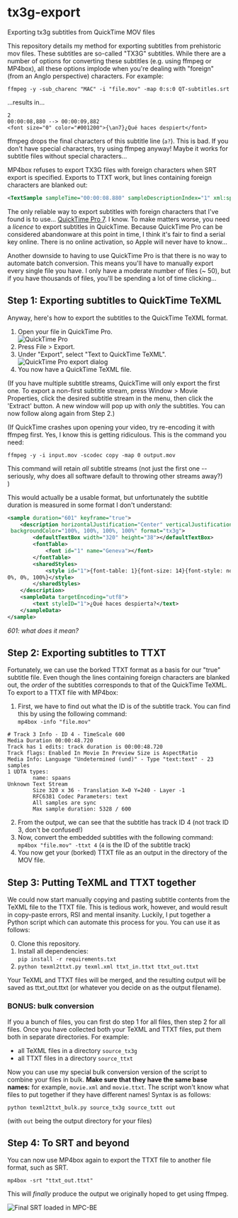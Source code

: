 # tx3g-export
Exporting tx3g subtitles from QuickTime MOV files

This repository details my method for exporting subtitles from prehistoric mov files. These subtitles are so-called "TX3G" subtitles. While there are a number of options for converting these subtitles (e.g. using ffmpeg or MP4box), all these options implode when you're dealing with "foreign" (from an Anglo perspective) characters. For example:

```
ffmpeg -y -sub_charenc "MAC" -i "file.mov" -map 0:s:0 QT-subtitles.srt
```

...results in...

```srt
2
00:00:08,880 --> 00:00:09,882
<font size="0" color="#001200">{\an7}¿Qué haces despiert</font>
```

ffmpeg drops the final characters of this subtitle line (`a?`). This is bad. If you don't have special characters, try using ffmpeg anyway! Maybe it works for subtitle files without special characters...

MP4box refuses to export TX3G files with foreign characters when SRT export is specified. Exports to TTXT work, but lines containing foreign characters are blanked out:

```xml
<TextSample sampleTime="00:00:08.880" sampleDescriptionIndex="1" xml:space="preserve"></TextSample>
```

The only reliable way to export subtitles with foreign characters that I've found is to use... [QuickTime Pro 7](https://www.videohelp.com/software/Quicktime-Pro). I know. To make matters worse, you need a *licence* to export subtitles in QuickTime. Because QuickTime Pro can be considered abandonware at this point in time, I think it's fair to find a serial key online. There is no online activation, so Apple will never have to know...

Another downside to having to use QuickTime Pro is that there is no way to automate batch conversion. This means you'll have to manually export every single file you have. I only have a moderate number of files (~ 50), but if you have thousands of files, you'll be spending a lot of time clicking...

## Step 1: Exporting subtitles to QuickTime TeXML

Anyway, here's how to export the subtitles to the QuickTime TeXML format. 

1. Open your file in QuickTime Pro.  
	![QuickTime Pro](https://user-images.githubusercontent.com/84721952/186732162-bc169895-2faa-426f-8825-a4f81892bcbf.png)
2. Press File > Export.
3. Under "Export", select "Text to QuickTime TeXML".  
	![QuickTime Pro export dialog](https://user-images.githubusercontent.com/84721952/186732200-b95e3981-3973-4b7c-b0a7-916f88e831b3.png)
4. You now have a QuickTime TeXML file.

(If you have multiple subtitle streams, QuickTime will only export the first one. To export a non-first subtitle stream, press Window > Movie Properties, click the desired subtitle stream in the menu, then click the 'Extract' button. A new window will pop up with *only* the subtitles. You can now follow along again from Step 2.)

(If QuickTime crashes upon opening your video, try re-encoding it with ffmpeg first. Yes, I know this is getting ridiculous. This is the command you need:

```
ffmpeg -y -i input.mov -scodec copy -map 0 output.mov
```

This command will retain *all* subtitle streams (not just the first one -- seriously, why does all software default to throwing other streams away?)  
)

This would actually be a usable format, but unfortunately the subtitle duration is measured in some format I don't understand:
```xml
<sample duration="601" keyframe="true">
	<description horizontalJustification="Center" verticalJustification="Top"
 backgroundColor="100%, 100%, 100%, 100%" format="tx3g">
		<defaultTextBox width="320" height="38"></defaultTextBox>
		<fontTable>
			<font id="1" name="Geneva"></font>
		</fontTable>
		<sharedStyles>
			<style id="1">{font-table: 1}{font-size: 14}{font-style: normal}{font-weight: normal}{text-decoration: normal}{color: 0%, 
0%, 0%, 100%}</style>
		</sharedStyles>
	</description>
	<sampleData targetEncoding="utf8">
		<text styleID="1">¿Qué haces despierta?</text>
	</sampleData>
</sample>
```
*601: what does it mean?*

## Step 2: Exporting subtitles to TTXT

Fortunately, we can use the borked TTXT format as a basis for our "true" subtitle file. Even though the lines containing foreign characters are blanked out, the *order* of the subtitles corresponds to that of the QuickTime TeXML. To export to a TTXT file with MP4box:

1. First, we have to find out what the ID is of the subtitle track. You can find this by using the following command:  
	`mp4box -info "file.mov"`

```
# Track 3 Info - ID 4 - TimeScale 600
Media Duration 00:00:48.720
Track has 1 edits: track duration is 00:00:48.720
Track flags: Enabled In Movie In Preview Size is AspectRatio
Media Info: Language "Undetermined (und)" - Type "text:text" - 23 samples
1 UDTA types:
        name: spaans
Unknown Text Stream
        Size 320 x 36 - Translation X=0 Y=240 - Layer -1
        RFC6381 Codec Parameters: text
        All samples are sync
        Max sample duration: 5328 / 600
```
2. From the output, we can see that the subtitle has track ID 4 (not track ID 3, don't be confused!)
2. Now, convert the embedded subtitles with the following command:  
	`mp4box "file.mov" -ttxt 4` (`4` is the ID of the subtitle track)
3. You now get your (borked) TTXT file as an output in the directory of the MOV file.

## Step 3: Putting TeXML and TTXT together

We could now start manually copying and pasting subtitle contents from the TeXML file to the TTXT file. This is tedious work, however, and would result in copy-paste errors, RSI and mental insanity. Luckily, I put together a Python script which can automate this process for you. You can use it as follows:

0. Clone this repository.
1. Install all dependencies:  
	`pip install -r requirements.txt`
1. `python texml2ttxt.py texml.xml ttxt_in.ttxt ttxt_out.ttxt`

Your TeXML and TTXT files will be merged, and the resulting output will be saved as ttxt_out.ttxt (or whatever you decide on as the output filename).

### BONUS: bulk conversion

If you a bunch of files, you can first do step 1 for all files, then step 2 for all files. Once you have collected both your TeXML and TTXT files, put them both in separate directories. For example:
- all TeXML files in a directory `source_tx3g`
- all TTXT files in a directory `source_ttxt`

Now you can use my special bulk conversion version of the script to combine your files in bulk. **Make sure that they have the same base names:** for example, `movie.xml` and `movie.ttxt`. The script won't know what files to put together if they have different names! Syntax is as follows:

```
python texml2ttxt_bulk.py source_tx3g source_txtt out
```

(with `out` being the output directory for your files)

## Step 4: To SRT and beyond

You can now use MP4box again to export the TTXT file to another file format, such as SRT.

```
mp4box -srt "ttxt_out.ttxt"
```

This will *finally* produce the output we originally hoped to get using ffmpeg.

![Final SRT loaded in MPC-BE](https://user-images.githubusercontent.com/84721952/186733060-fc7c0a93-f645-4ba3-90b5-1efd30344200.png)